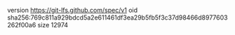 version https://git-lfs.github.com/spec/v1
oid sha256:769c811a929bdcd5a2e611461df3ea29b5fb5f3c37d98466d8977603262f00a6
size 12974
